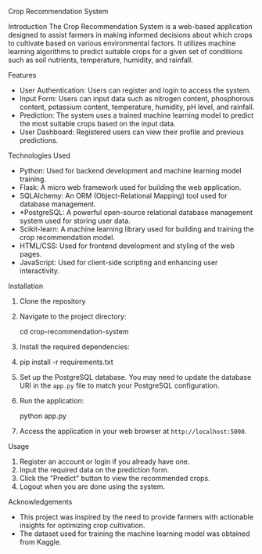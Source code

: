 Crop Recommendation System

Introduction
The Crop Recommendation System is a web-based application designed to assist farmers in making informed decisions about which crops to cultivate based on various environmental factors. It utilizes machine learning algorithms to predict suitable crops for a given set of conditions such as soil nutrients, temperature, humidity, and rainfall.

Features
- User Authentication: Users can register and login to access the system.
- Input Form: Users can input data such as nitrogen content, phosphorous content, potassium content, temperature, humidity, pH level, and rainfall.
- Prediction: The system uses a trained machine learning model to predict the most suitable crops based on the input data.
- User Dashboard: Registered users can view their profile and previous predictions.

Technologies Used
- Python: Used for backend development and machine learning model training.
- Flask: A micro web framework used for building the web application.
- SQLAlchemy: An ORM (Object-Relational Mapping) tool used for database management.
- *PostgreSQL: A powerful open-source relational database management system used for storing user data.
- Scikit-learn: A machine learning library used for building and training the crop recommendation model.
- HTML/CSS: Used for frontend development and styling of the web pages.
- JavaScript: Used for client-side scripting and enhancing user interactivity.

Installation
1. Clone the repository

2. Navigate to the project directory:

    cd crop-recommendation-system
    

3. Install the required dependencies:
4. 
    pip install -r requirements.txt

5. Set up the PostgreSQL database. You may need to update the database URI in the `app.py` file to match your PostgreSQL configuration.

6. Run the application:

    python app.py

7. Access the application in your web browser at `http://localhost:5000`.

Usage
1. Register an account or login if you already have one.
2. Input the required data on the prediction form.
3. Click the "Predict" button to view the recommended crops.
4. Logout when you are done using the system.

Acknowledgements
- This project was inspired by the need to provide farmers with actionable insights for optimizing crop cultivation.
- The dataset used for training the machine learning model was obtained from Kaggle.

